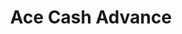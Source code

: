 ---
title: Ace Cash Advance
slug: ace-cash-advance
updated-on: '2024-05-30T13:44:31.749Z'
created-on: '2024-05-30T13:41:46.671Z'
published-on: '2024-05-30T13:54:32.469Z'
f_city-state-2:
- cms/city/fort-wayne-in.md
- cms/city/chandler-az.md
- cms/city/pueblo-co.md
- cms/city/montrose-co.md
- cms/city/macomb-il.md
- cms/city/pekin-il.md
- cms/city/charleston-il.md
- cms/city/lincoln-ne.md
- cms/city/bellevue-ne.md
- cms/city/kearney-ne.md
- cms/city/hastings-ne.md
- cms/city/columbus-ne.md
- cms/city/spokane-wa.md
- cms/city/seattle-wa.md
- cms/city/tacoma-wa.md
- cms/city/yakima-wa.md
- cms/city/pasco-wa.md
- cms/city/colorado-springs-co.md
- cms/city/cedar-rapids-ia.md
- cms/city/grand-island-ne.md
- cms/city/council-bluffs-ia.md
- cms/city/bellingham-wa.md
f_locations:
- cms/payday-loan/ace-cash-advance-875.md
- cms/payday-loan/ace-cash-advance-876.md
- cms/payday-loan/ace-cash-advance-877.md
- cms/payday-loan/ace-cash-advance-878.md
- cms/payday-loan/ace-cash-advance-879.md
- cms/payday-loan/ace-cash-advance-880.md
- cms/payday-loan/ace-cash-advance-881.md
- cms/payday-loan/ace-cash-advance-882.md
- cms/payday-loan/ace-cash-advance-883.md
- cms/payday-loan/ace-cash-advance-884.md
- cms/payday-loan/ace-cash-advance-885.md
- cms/payday-loan/ace-cash-advance-886.md
- cms/payday-loan/ace-cash-advance-887.md
- cms/payday-loan/ace-cash-advance-888.md
- cms/payday-loan/ace-cash-advance-889.md
- cms/payday-loan/ace-cash-advance-890.md
- cms/payday-loan/ace-cash-advance-891.md
- cms/payday-loan/ace-cash-advance-892.md
- cms/payday-loan/ace-cash-advance-893.md
- cms/payday-loan/ace-cash-advance-894.md
- cms/payday-loan/ace-cash-advance-895.md
- cms/payday-loan/ace-cash-advance-896.md
- cms/payday-loan/ace-cash-advance-897.md
- cms/payday-loan/ace-cash-advance-898.md
- cms/payday-loan/ace-cash-advance-899.md
f_states:
- cms/state/indiana.md
- cms/state/arizona.md
- cms/state/colorado.md
- cms/state/illinois.md
- cms/state/nebraska.md
- cms/state/washington.md
- cms/state/iowa.md
layout: '[company].html'
tags: company
---